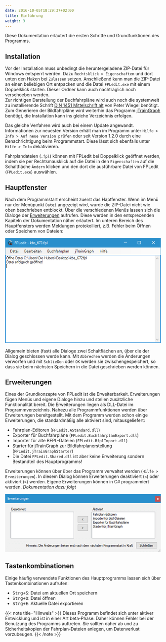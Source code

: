 ```yaml
---
date: 2016-10-05T18:29:37+02:00
title: Einführung
weight: 3
---
```


Diese Dokumentation erläutert die ersten Schritte und Grundfunktionen des Programms.

## Installation
Vor der Installation muss unbedingt die heruntergeladene ZIP-Datei für Windows entsperrt werden. Dazu `Rechtsklick > Eigenschaften` und dort unten den Haken bei `Zulassen` setzen. Anschließend kann man die ZIP-Datei an einen beliebigen Ort entpacken und die Datei `FPLedit.exe` mit einem Doppelklick starten. Dieser Ordner kann auch nachträglich noch verschoeben werden.    
Zur richtigen Darstellung der Buchfahrpläne wird auch noch die systemweit zu installierende Schrift [DIN 1451 Mittelschrift alt](http://www.peter-wiegel.de/alteDin1451.html) von Peter Wiegel benötigt.
Zum Generieren der Bildfahrpläne wird weiterhin das Programm [jTrainGraph](http://kinzigtalbahn.bplaced.net/homepage/programme.html) benötigt, die Installation kann ins gleiche Verzeichnis erfolgen.

Das gleiche Verfahren wird auch bei einem Update angewandt. Informationen zur neuesten Version erhält man im Programm unter `Hilfe > Info > Auf neue Version prüfen` oder seit Version 1.2.0 durch eine Benachrichtigung beim Programmstart. Diese lässt sich ebenfalls unter `Hilfe > Info` dekativieren.

Fahrplandateien (`.fpl`) können mit FPLedit bei Doppelklick geöffnet werden, indem sie per Rechtsmausklick auf die Datei in den `Eigenschaften` auf die Schaltfläche `Ändern` klicken und den dort die ausführbare Datei von FPLedit (`FPLedit.exe`) auswählen.

## Hauptfenster
Nach dem Programmstart erscheint zuerst das Haptfenster. Wenn im Menü nur der Menüpunkt `Datei` angezeigt wird, wurde die ZIP-Datei nicht wie oben beschrieben entblockt. Über die verschiedenen Menüs lassen sich die Dialoge der [Erweiterungen](#erweiterungen) aufrufen. Diese werden in den entsprecenden Kapiteln der Dokumentation näher erläutert. Im unteren Bereich des Hauptfensters werden Meldungen protokolliert, z.B. Fehler beim Öffnen oder Speichern von Dateien:

![Hauptfenster nach einigen Aktionen](hauptfenster.png)

Allgemein bieten (fast) alle Dialoge zwei Schaltflächen an, über die der Dialog geschlossen werde kann. Mit `Abbrechen` werden die Änderungen verworfen und mit `Schließen` oder `OK` werden sie zwischengespeichert, so dass sie beim nächsten Speichern in die Datei geschrieben werden können.

## Erweiterungen
Eines der Grundkonzepte von FPLedit ist die Erweiterbarkeit. Erweiterungen fügen Menüs und eigene Dialoge hinzu und stellen zusätzliche Funktionalität bereit. Die Erweiterungen liegen als DLL-Datei im Programmverzeichnis. Nahezu alle Programmfunktionen werden über Erweiterungen bereitgestellt. Mit dem Programm werden schon einige Erweiterungen, die standardmäßig alle aktiviert sind, mitausgeliefert:

* Fahrplan-Editoren (`FPLedit.AStandard.dll`)
* Exporter für Buchfahrpläne (`FPLedit.BuchfahrplanExport.dll`)
* Importer für alte BFPL-Dateien (`FPLedit.BfplImport.dll`)
* Starter für jTrainGraph zur Bildfahrplanerstellung (`FPLedit.jTrainGraphStarter`)
* Die Datei `FPLedit.Shared.dll` ist aber keine Erweiterung sondern Bestandteil des Hauptprogramms!

Erweiterungen können über über das Programm verwaltet werden (`Hilfe > Erweiterungen`). In diesem Dialog können Erweiterungen deaktiviert (`<`) oder aktiviert (`>`) werden. Eigene Erweiterungen können in C# programmiert werden. *Dokumentation dazu folgt*

![Erweiterungsfenster](erweiterungsfenster.png)

## Tastenkombinationen

Einige häufig verwendete Funktionen des Hauptprogramms lassen sich über Tastenkombinationen aufrufen:

* <kbd>Strg+S</kbd>: Datei am aktuellen Ort speichern
* <kbd>Strg+O</kbd>: Datei öffnen
* <kbd>Strg+E</kbd>: Aktuelle Datei exportieren

{{< note title="Hinweis" >}}
Dieses Programm befindet sich unter aktiver Entwicklung und ist in einer Art beta-Phase. Daher können Fehler bei der Benutzung des Programms auftreten. Sie sollten daher ab und zu Sicherheitskopien der Fahrplan-Dateien anlegen, um Datenverlust vorzubeugen.
{{< /note >}}
